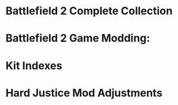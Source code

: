 # Battlefield 2 Complete Collection
# Battlefield 2 Game Modding:
# Kit Indexes
# Hard Justice Mod Adjustments
